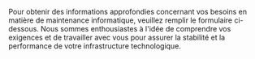 ---
---

Pour obtenir des informations approfondies concernant vos besoins en matière de maintenance informatique, veuillez remplir le formulaire ci-dessous. Nous sommes enthousiastes à l'idée de comprendre vos exigences et de travailler avec vous pour assurer la stabilité et la performance de votre infrastructure technologique.

